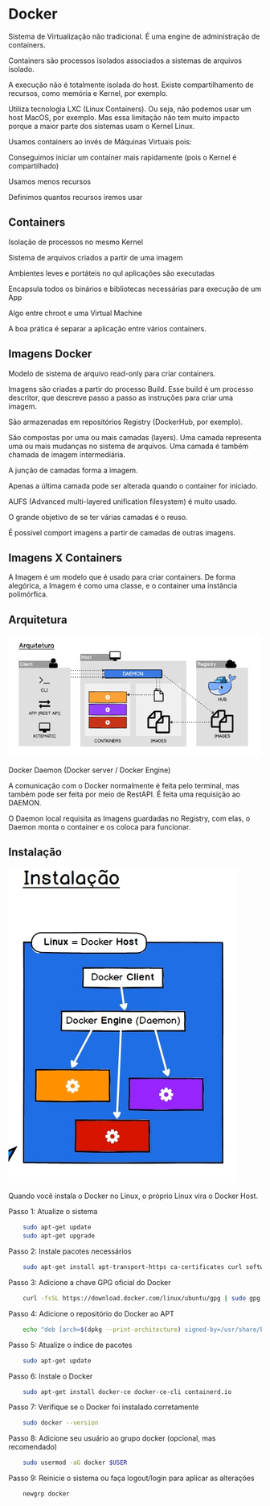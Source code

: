 # Docker

Sistema de Virtualização não tradicional. É uma engine de administração de containers.

Containers são processos isolados associados a sistemas de arquivos isolado. 

A execução não é totalmente isolada do host. Existe compartilhamento de recursos, como memória e Kernel, por exemplo.

Utiliza tecnologia LXC (Linux Containers). Ou seja, não podemos usar um host MacOS, por exemplo. Mas essa limitação não tem muito impacto porque a maior parte dos sistemas usam o Kernel Linux.

Usamos containers ao invés de Máquinas Virtuais pois:

Conseguimos iniciar um container mais rapidamente (pois o Kernel é compartilhado)

Usamos menos recursos

Definimos quantos recursos iremos usar

## Containers 

Isolação de processos no mesmo Kernel

Sistema de arquivos criados a partir de uma imagem

Ambientes leves e portáteis no qul aplicações são executadas

Encapsula todos os binários e bibliotecas necessárias para execução de um App

Algo entre chroot e uma Virtual Machine

A boa prática é separar a aplicação entre vários containers.

## Imagens Docker

Modelo de sistema de arquivo read-only para criar containers.

Imagens são criadas a partir do processo Build. Esse build é um processo descritor, que descreve passo a passo as instruções para criar uma imagem.

São armazenadas em repositórios Registry (DockerHub, por exemplo). 

São compostas por uma ou mais camadas (layers). Uma camada representa uma ou mais mudanças no sistema de arquivos. Uma camada é também chamada de imagem intermediária.

A junção de camadas forma a imagem.

Apenas a última camada pode ser alterada quando o container for iniciado.

AUFS (Advanced multi-layered unification filesystem) é muito usado.

O grande objetivo de se ter várias camadas é o reuso.

É possível comport imagens a partir de camadas de outras imagens.

## Imagens X Containers

A Imagem é um modelo que é usado para criar containers. De forma alegórica, a Imagem é como uma classe, e o container uma instância polimórfica.

## Arquitetura

![alt text](image.png)

Docker Daemon (Docker server / Docker Engine)

A comunicação com o Docker normalmente é feita pelo terminal, mas também pode ser feita por meio de RestAPI. É feita uma requisição ao DAEMON.

O Daemon local requisita as Imagens guardadas no Registry, com elas, o Daemon monta o container e os coloca para funcionar.

## Instalação

![alt text](image-1.png)

Quando você instala o Docker no Linux, o próprio Linux vira o Docker Host.

Passo 1: Atualize o sistema
```bash
    sudo apt-get update
    sudo apt-get upgrade
```


Passo 2: Instale pacotes necessários
```bash
    sudo apt-get install apt-transport-https ca-certificates curl software-properties-common
```


Passo 3: Adicione a chave GPG oficial do Docker
```bash
    curl -fsSL https://download.docker.com/linux/ubuntu/gpg | sudo gpg --dearmor -o /usr/share/keyrings/docker-archive-keyring.gpg
```

Passo 4: Adicione o repositório do Docker ao APT
```bash
    echo "deb [arch=$(dpkg --print-architecture) signed-by=/usr/share/keyrings/docker-archive-keyring.gpg] https://download.docker.com/linux/ubuntu $(lsb_release -cs) stable" | sudo tee /etc/apt/sources.list.d/docker.list > /dev/null
```



Passo 5: Atualize o índice de pacotes
```bash
    sudo apt-get update
```


Passo 6: Instale o Docker
```bash
    sudo apt-get install docker-ce docker-ce-cli containerd.io
```


Passo 7: Verifique se o Docker foi instalado corretamente
```bash
    sudo docker --version
```


Passo 8: Adicione seu usuário ao grupo docker (opcional, mas recomendado)
```bash
    sudo usermod -aG docker $USER
```


Passo 9: Reinicie o sistema ou faça logout/login para aplicar as alterações
```bash
    newgrp docker
```
